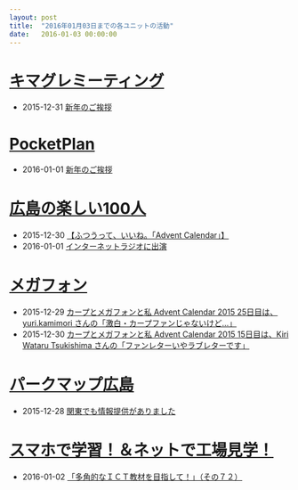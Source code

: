 ```yaml
---
layout: post
title:  "2016年01月03日までの各ユニットの活動"
date:   2016-01-03 00:00:00
---
```



# [キマグレミーティング](https://www.facebook.com/kimaguremeeting)

* 2015-12-31 [新年のご挨拶](https://www.facebook.com/kimaguremeeting/posts/925904730819427)


# [PocketPlan](http://pocketplan.wix.com/pocketplan)

* 2016-01-01 [新年のご挨拶](https://www.facebook.com/PocketPlan/posts/940575306028442)


# [広島の楽しい100人](http://hiroshima.100person.jp)

* 2015-12-30 [【ふつうって、いいね。「Advent Calendar」】](https://www.facebook.com/h100parson/posts/1660433047565167)
* 2016-01-01 [インターネットラジオに出演](https://www.facebook.com/h100parson/posts/1661088220832983)



# [メガフォン](https://m-ph.org)

* 2015-12-29 [カープとメガフォンと私 Advent Calendar 2015 25日目は、yuri.kamimori さんの「激白・カープファンじゃないけど…」](https://www.facebook.com/mega0phone/posts/893553457429989)
* 2015-12-30 [カープとメガフォンと私 Advent Calendar 2015 15日目は、Kiri Wataru Tsukishima さんの「ファンレターいやラブレターです」](https://www.facebook.com/mega0phone/posts/894338684018133)


# [パークマップ広島](http://parkmap.eiel.info)

* 2015-12-28 [関東でも情報提供がありました](https://www.facebook.com/parkmaph/posts/548631938629415)


# [スマホで学習！＆ネットで工場見学！](http://www.hyogo-intercampus.ne.jp/gallery/ictkyouzai/)

* 2016-01-02 [「多角的なＩＣＴ教材を目指して！」（その７２）](https://www.facebook.com/ictkyouzai/posts/728636980603892)
